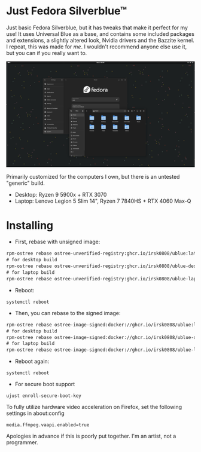# Just Fedora Silverblue™

Just basic Fedora Silverblue, but it has tweaks that make it perfect for my use! It uses Universal Blue as a base, and contains some included packages and extensions, a slightly altered look, Nvidia drivers and the Bazzite kernel. I repeat, this was made for *me*. I wouldn't recommend anyone else use it, but you can if you really want to.

![woah lol](screenshots/image3.png)

Primarily customized for the computers I own, but there is an untested "generic" build.

- Desktop: Ryzen 9 5900x + RTX 3070
- Laptop: Lenovo Legion 5 Slim 14", Ryzen 7 7840HS + RTX 4060 Max-Q

# Installing
- First, rebase with unsigned image:
```diff
rpm-ostree rebase ostree-unverified-registry:ghcr.io/irsk0808/ublue:latest
# for desktop build
rpm-ostree rebase ostree-unverified-registry:ghcr.io/irsk0808/ublue-desktop:latest
# for laptop build
rpm-ostree rebase ostree-unverified-registry:ghcr.io/irsk0808/ublue-laptop:latest
```

- Reboot:
```
systemctl reboot
```

- Then, you can rebase to the signed image:
```diff
rpm-ostree rebase ostree-image-signed:docker://ghcr.io/irsk0808/ublue:latest
# for desktop build
rpm-ostree rebase ostree-image-signed:docker://ghcr.io/irsk0808/ublue-desktop:latest
# for laptop build
rpm-ostree rebase ostree-image-signed:docker://ghcr.io/irsk0808/ublue-laptop:latest
```
- Reboot again:
```
systemctl reboot
```

- For secure boot support
```
ujust enroll-secure-boot-key
```

To fully utilize hardware video acceleration on Firefox, set the following settings in about:config
```
media.ffmpeg.vaapi.enabled=true
```

Apologies in advance if this is poorly put together. I'm an artist, not a programmer.
